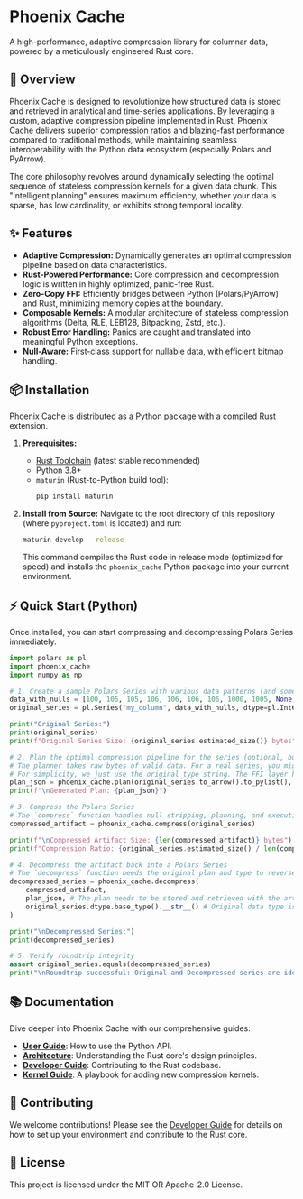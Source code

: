 # Phoenix Cache

A high-performance, adaptive compression library for columnar data, powered by a meticulously engineered Rust core.

## 🚀 Overview

Phoenix Cache is designed to revolutionize how structured data is stored and retrieved in analytical and time-series applications. By leveraging a custom, adaptive compression pipeline implemented in Rust, Phoenix Cache delivers superior compression ratios and blazing-fast performance compared to traditional methods, while maintaining seamless interoperability with the Python data ecosystem (especially Polars and PyArrow).

The core philosophy revolves around dynamically selecting the optimal sequence of stateless compression kernels for a given data chunk. This "intelligent planning" ensures maximum efficiency, whether your data is sparse, has low cardinality, or exhibits strong temporal locality.

## ✨ Features

*   **Adaptive Compression:** Dynamically generates an optimal compression pipeline based on data characteristics.
*   **Rust-Powered Performance:** Core compression and decompression logic is written in highly optimized, panic-free Rust.
*   **Zero-Copy FFI:** Efficiently bridges between Python (Polars/PyArrow) and Rust, minimizing memory copies at the boundary.
*   **Composable Kernels:** A modular architecture of stateless compression algorithms (Delta, RLE, LEB128, Bitpacking, Zstd, etc.).
*   **Robust Error Handling:** Panics are caught and translated into meaningful Python exceptions.
*   **Null-Aware:** First-class support for nullable data, with efficient bitmap handling.

## 📦 Installation

Phoenix Cache is distributed as a Python package with a compiled Rust extension.

1.  **Prerequisites:**
    *   [Rust Toolchain](https://www.rust-lang.org/tools/install) (latest stable recommended)
    *   Python 3.8+
    *   `maturin` (Rust-to-Python build tool):
        ```bash
        pip install maturin
        ```

2.  **Install from Source:**
    Navigate to the root directory of this repository (where `pyproject.toml` is located) and run:
    ```bash
    maturin develop --release
    ```
    This command compiles the Rust code in release mode (optimized for speed) and installs the `phoenix_cache` Python package into your current environment.

## ⚡ Quick Start (Python)

Once installed, you can start compressing and decompressing Polars Series immediately.

```python
import polars as pl
import phoenix_cache
import numpy as np

# 1. Create a sample Polars Series with various data patterns (and some nulls!)
data_with_nulls = [100, 105, 105, 106, 106, 106, 106, 1000, 1005, None, 1010, 1015, None, 1020]
original_series = pl.Series("my_column", data_with_nulls, dtype=pl.Int64)

print("Original Series:")
print(original_series)
print(f"Original Series Size: {original_series.estimated_size()} bytes")

# 2. Plan the optimal compression pipeline for the series (optional, but good for understanding)
# The planner takes raw bytes of valid data. For a real series, you might need to extract this first.
# For simplicity, we just use the original type string. The FFI layer handles byte extraction.
plan_json = phoenix_cache.plan(original_series.to_arrow().to_pylist(), original_series.dtype.base_type().__str__())
print(f"\nGenerated Plan: {plan_json}")

# 3. Compress the Polars Series
# The `compress` function handles null stripping, planning, and execution internally.
compressed_artifact = phoenix_cache.compress(original_series)

print(f"\nCompressed Artifact Size: {len(compressed_artifact)} bytes")
print(f"Compression Ratio: {original_series.estimated_size() / len(compressed_artifact):.2f}x")

# 4. Decompress the artifact back into a Polars Series
# The `decompress` function needs the original plan and type to reverse the process.
decompressed_series = phoenix_cache.decompress(
    compressed_artifact,
    plan_json, # The plan needs to be stored and retrieved with the artifact
    original_series.dtype.base_type().__str__() # Original data type is also critical
)

print("\nDecompressed Series:")
print(decompressed_series)

# 5. Verify roundtrip integrity
assert original_series.equals(decompressed_series)
print("\nRoundtrip successful: Original and Decompressed series are identical!")
```

## 📚 Documentation

Dive deeper into Phoenix Cache with our comprehensive guides:

*   **[User Guide](USER_GUIDE.md)**: How to use the Python API.
*   **[Architecture](ARCHITECTURE.md)**: Understanding the Rust core's design principles.
*   **[Developer Guide](DEVELOPER_GUIDE.md)**: Contributing to the Rust codebase.
*   **[Kernel Guide](KERNEL_GUIDE.md)**: A playbook for adding new compression kernels.

## 🤝 Contributing

We welcome contributions! Please see the [Developer Guide](DEVELOPER_GUIDE.md) for details on how to set up your environment and contribute to the Rust core.

## 📄 License

This project is licensed under the MIT OR Apache-2.0 License.
